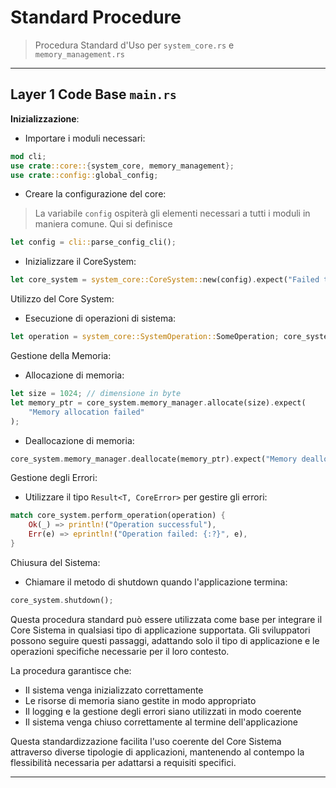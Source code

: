 # Standard Procedure

>Procedura Standard d'Uso per `system_core.rs` e `memory_management.rs`

---

## Layer 1 Code Base `main.rs`

**Inizializzazione**:

- Importare i moduli necessari:

```Rust
mod cli;
use crate::core::{system_core, memory_management};
use crate::config::global_config;
```
    
- Creare la configurazione del core:
	
> La variabile `config` ospiterà gli elementi necessari a tutti i moduli in maniera comune. Qui si definisce
    
```Rust
let config = cli::parse_config_cli();
```
	
- Inizializzare il CoreSystem:
	
```Rust
let core_system = system_core::CoreSystem::new(config).expect("Failed to initialize core system");
```
	
Utilizzo del Core System:
	
- Esecuzione di operazioni di sistema:	
	
```Rust
let operation = system_core::SystemOperation::SomeOperation; core_system.perform_operation(operation).expect("Operation failed");
```
	
Gestione della Memoria:
	
- Allocazione di memoria:
	
```Rust
let size = 1024; // dimensione in byte 
let memory_ptr = core_system.memory_manager.allocate(size).expect(
	"Memory allocation failed"
);
```
	
- Deallocazione di memoria:
	
```Rust
core_system.memory_manager.deallocate(memory_ptr).expect("Memory deallocation failed");
```
	
Gestione degli Errori:
- Utilizzare il tipo `Result<T, CoreError>` per gestire gli errori:
	
```Rust
match core_system.perform_operation(operation) {     
	Ok(_) => println!("Operation successful"),    
	Err(e) => eprintln!("Operation failed: {:?}", e), 
}
```
        
Chiusura del Sistema:
- Chiamare il metodo di shutdown quando l'applicazione termina:
	
```Rust
core_system.shutdown();
```

Questa procedura standard può essere utilizzata come base per integrare il Core Sistema in qualsiasi tipo di applicazione supportata. Gli sviluppatori possono seguire questi passaggi, adattando solo il tipo di applicazione e le operazioni specifiche necessarie per il loro contesto.

La procedura garantisce che:

- Il sistema venga inizializzato correttamente
- Le risorse di memoria siano gestite in modo appropriato
- Il logging e la gestione degli errori siano utilizzati in modo coerente
- Il sistema venga chiuso correttamente al termine dell'applicazione

Questa standardizzazione facilita l'uso coerente del Core Sistema attraverso diverse tipologie di applicazioni, mantenendo al contempo la flessibilità necessaria per adattarsi a requisiti specifici.

---

